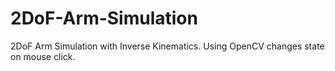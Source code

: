 # 2DoF-Arm-Simulation
2DoF Arm Simulation with Inverse Kinematics. Using OpenCV changes state on mouse click.
